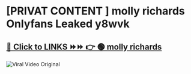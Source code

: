 
 # [PRIVAT CONTENT ] molly richards Onlyfans Leaked y8wvk

## <h2><a href="https://clipsfans.com/molly_richards&ref=git">🔗 Click to LINKS ⏩⏩ 👉 🟢 molly richards </a></h2>

<a href="https://clipsfans.com/molly_richards&ref=git" rel="nofollow" data-target="animated-image.originalLink"><img src="https://i.ibb.co.com/xMMVF88/686577567.gif" alt="Viral Video Original" style="max-width: 100%; display: inline-block;" data-target="animated-image.originalImage"></a>

